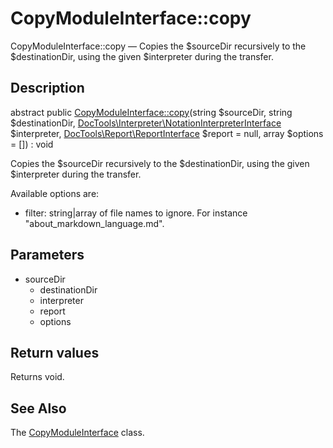 CopyModuleInterface::copy
================

CopyModuleInterface::copy — Copies the $sourceDir recursively to the $destinationDir, using the given $interpreter during the transfer.

Description
---------------


abstract public [CopyModuleInterface::copy](https://github.com/lingtalfi/DocTools/blob/master/doc/api/DocTools/CopyModule/CopyModuleInterface/copy.md)(string $sourceDir, string $destinationDir, [DocTools\Interpreter\NotationInterpreterInterface](https://github.com/lingtalfi/DocTools/blob/master/doc/api/DocTools/Interpreter/NotationInterpreterInterface.md) $interpreter, [DocTools\Report\ReportInterface](https://github.com/lingtalfi/DocTools/blob/master/doc/api/DocTools/Report/ReportInterface.md) $report = null, array $options = []) : void




Copies the $sourceDir recursively to the $destinationDir, using the given $interpreter during the transfer.


Available options are:

- filter: string|array of file names to ignore. For instance "about_markdown_language.md".




Parameters
--------------

- sourceDir
    - destinationDir
    - interpreter
    - report
    - options
    

Return values
----------------

Returns void.









See Also
-----------

The [CopyModuleInterface](https://github.com/lingtalfi/DocTools/blob/master/doc/api/DocTools/CopyModule/CopyModuleInterface.md) class.
